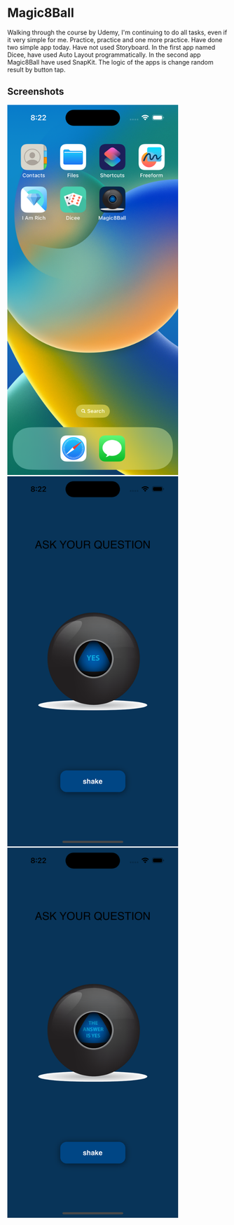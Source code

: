 # Magic8Ball

Walking through the course by Udemy, I'm continuing to do all tasks, even if it very simple for me. Practice, practice and one more practice. Have done two simple app today. Have not used Storyboard. In the first app named Dicee, have used Auto Layout programmatically. In the second app Magic8Ball have used SnapKit. The logic of the apps is change random result by button tap.

## Screenshots

<img src="https://github.com/YevheniiVladichuk/Dicee/blob/main/Simulator%20Screen%20Shot%20-%20iPhone%2014%20Pro%20-%202022-12-28%20at%2020.22.51.png?raw=true" height="844" width="390"/>     <img src="https://github.com/YevheniiVladichuk/Magic8Ball/blob/main/Simulator%20Screen%20Shot%20-%20iPhone%2014%20Pro%20-%202022-12-28%20at%2020.22.36.png?raw=true" height="844" width="390" >        <img src="https://github.com/YevheniiVladichuk/Magic8Ball/blob/main/Simulator%20Screen%20Shot%20-%20iPhone%2014%20Pro%20-%202022-12-28%20at%2020.22.44.png?raw=true" height="844" width="390" >
